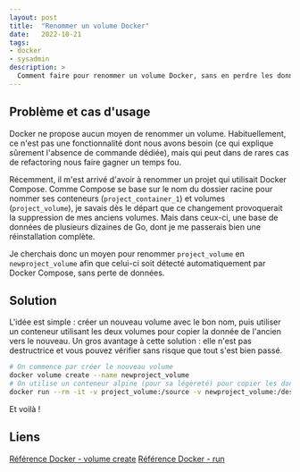 ```yaml
---
layout: post
title:  "Renommer un volume Docker"
date:   2022-10-21
tags:
- docker
- sysadmin
description: >
  Comment faire pour renommer un volume Docker, sans en perdre les données ?
---
```


## Problème et cas d'usage

Docker ne propose aucun moyen de renommer un volume. Habituellement, ce n'est pas une fonctionnalité dont nous avons besoin (ce qui explique sûrement l'absence de commande dédiée), mais qui peut dans de rares cas de refactoring nous faire gagner un temps fou.

Récemment, il m'est arrivé d'avoir à renommer un projet qui utilisait Docker Compose. Comme Compose se base sur le nom du dossier racine pour nommer ses conteneurs (`project_container_1`) et volumes (`project_volume`), je savais dès le départ que ce changement provoquerait la suppression de mes anciens volumes. Mais dans ceux-ci, une base de données de plusieurs dizaines de Go, dont je me passerais bien une réinstallation complète.

Je cherchais donc un moyen pour renommer `project_volume` en `newproject_volume` afin que celui-ci soit détecté automatiquement par Docker Compose, sans perte de données.

## Solution

L'idée est simple : créer un nouveau volume avec le bon nom, puis utiliser un conteneur utilisant les deux volumes pour copier la donnée de l'ancien vers le nouveau. Un gros avantage à cette solution : elle n'est pas destructrice et vous pouvez vérifier sans risque que tout s'est bien passé.

```sh
# On commence par créer le nouveau volume
docker volume create --name newproject_volume
# On utilise un conteneur alpine (pour sa légèreté) pour copier les données
docker run --rm -it -v project_volume:/source -v newproject_volume:/dest alpine /bin/sh -c "cd /source; cp -av . /dest"
```

Et voilà !

## Liens

[Référence Docker - volume create](https://docs.docker.com/engine/reference/commandline/volume_create/)
[Référence Docker - run](https://docs.docker.com/engine/reference/commandline/run/)
